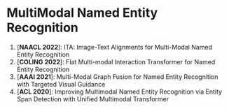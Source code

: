 # MultiModal Named Entity Recognition

1. [**NAACL 2022**]: ITA: Image-Text Alignments for Multi-Modal Named Entity Recognition
2. [**COLING 2022**]: Flat Multi-modal Interaction Transformer for Named Entity Recognition
3. [**AAAI 2021**]: Multi-Modal Graph Fusion for Named Entity Recognition with Targeted Visual Guidance
4. [**ACL 2020**]: Improving Multimodal Named Entity Recognition via Entity Span Detection with Unified Multimodal Transformer
